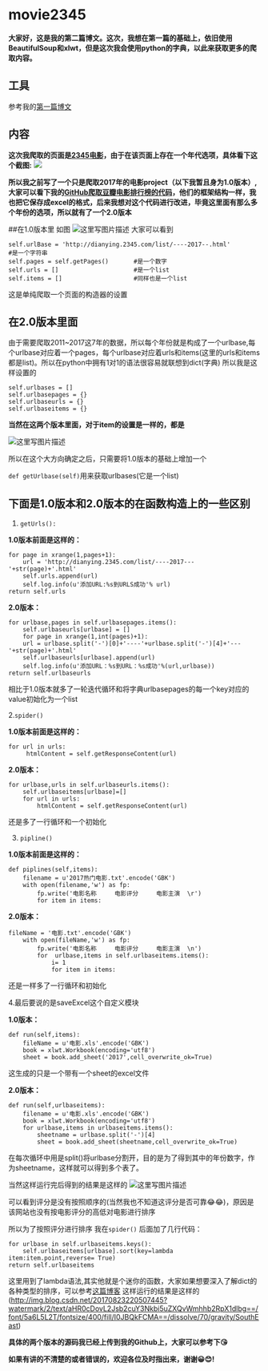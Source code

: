 # movie2345


**大家好，这是我的第二篇博文。这次，我想在第一篇的基础上，依旧使用BeautifulSoup和xlwt，但是这次我会使用python的字典，以此来获取更多的爬取内容。**

## 工具
参考我的[第一篇博文](http://blog.csdn.net/zhaodi_wen/article/details/77418268)


## 内容
**这次我爬取的页面是[2345电影](http://dianying.2345.com/list/------.html)，由于在该页面上存在一个年代选项，具体看下这个截图:**
![](http://img.blog.csdn.net/20170823180434078?watermark/2/text/aHR0cDovL2Jsb2cuY3Nkbi5uZXQvWmhhb2RpX1dlbg==/font/5a6L5L2T/fontsize/400/fill/I0JBQkFCMA==/dissolve/70/gravity/SouthEast) 

**所以我之前写了一个只是爬取2017年的电影project（以下我暂且身为1.0版本）,大家可以看下我的[GitHub爬取豆瓣电影排行榜的代码](https://github.com/zhaodi-Wen/DouBanMovie)，他们的框架结构一样，我也把它保存成excel的格式，后来我想对这个代码进行改进，毕竟这里面有那么多个年份的选项，所以就有了一个2.0版本**



##在1.0版本里
如图
![这里写图片描述](http://img.blog.csdn.net/20170823201121268?watermark/2/text/aHR0cDovL2Jsb2cuY3Nkbi5uZXQvWmhhb2RpX1dlbg==/font/5a6L5L2T/fontsize/400/fill/I0JBQkFCMA==/dissolve/70/gravity/SouthEast)
大家可以看到

```
self.urlBase = 'http://dianying.2345.com/list/----2017--.html'  						   #是一个字符串
self.pages = self.getPages()       #是一个数字
self.urls = []                     #是一个list
self.items = [] 				   #同样也是一个list
```
这是单纯爬取一个页面的构造器的设置

## 在2.0版本里面
由于需要爬取2011~2017这7年的数据，所以每个年份就是构成了一个urlbase,每个urlbase对应着一个pages，每个urlbase对应着urls和items(这里的urls和items都是list)。所以在python中拥有1对1的语法很容易就联想到dict(字典)
所以我是这样设置的

```
self.urlbases = []
self.urlbasepages = {}
self.urlbaseurls = {}
self.urlbaseitems = {}
```



**当然在这两个版本里面，对于item的设置是一样的，都是**

![这里写图片描述](http://img.blog.csdn.net/20170823205341835?watermark/2/text/aHR0cDovL2Jsb2cuY3Nkbi5uZXQvWmhhb2RpX1dlbg==/font/5a6L5L2T/fontsize/400/fill/I0JBQkFCMA==/dissolve/70/gravity/SouthEast)

所以在这个大方向确定之后，只需要将1.0版本的基础上增加一个

`def getUrlbase(self)`用来获取urlbases(它是一个list)

## **下面是1.0版本和2.0版本的在函数构造上的一些区别**
 

 1. `getUrls():`

**1.0版本前面是这样的：**
```
for page in xrange(1,pages+1):
    url = 'http://dianying.2345.com/list/----2017---'+str(page)+'.html'
    self.urls.append(url)
    self.log.info(u'添加URL:%s到URLS成功'% url)
return self.urls
```
   **2.0版本：**

```
for urlbase,pages in self.urlbasepages.items():
	self.urlbaseurls[urlbase] = []
	for page in xrange(1,int(pages)+1):
	url = urlbase.split('-')[0]+'----'+urlbase.split('-')[4]+'---'+str(page)+'.html'
	self.urlbaseurls[urlbase].append(url)
	self.log.info(u'添加URL：%s到URL：%s成功'%(url,urlbase))
return self.urlbaseurls
```
相比于1.0版本就多了一轮迭代循环和将字典urlbasepages的每一个key对应的value初始化为一个list

 2.`spider()`

**1.0版本前面是这样的：**
 

```
for url in urls:
     htmlContent = self.getResponseContent(url)
```
**2.0版本：**

```
for urlbase,urls in self.urlbaseurls.items():
	self.urlbaseitems[urlbase]=[]
	for url in urls:
		htmlContent = self.getResponseContent(url)
```
还是多了一行循环和一个初始化

 3. `pipline()`

 **1.0版本前面是这样的：**
	 

```
def piplines(self,items):
    filename = u'2017热门电影.txt'.encode('GBK')
    with open(filename,'w') as fp:
        fp.write('电影名称     电影评分     电影主演  \r')
        for item in items:
```
**2.0版本：**

```
fileName = '电影.txt'.encode('GBK')
	with open(fileName,'w') as fp:
		fp.write('电影名称     电影评分     电影主演  \n')
		for  urlbase,items in self.urlbaseitems.items():
			i= 1
			for item in items:
```
还是一样多了一行循环和初始化

 4.最后要说的是saveExcel这个自定义模块
 
 **1.0版本：**
```
def run(self,items):
	fileName = u'电影.xls'.encode('GBK')
	book = xlwt.Workbook(encoding='utf8')
	sheet = book.add_sheet('2017',cell_overwrite_ok=True)
```
这生成的只是一个带有一个sheet的excel文件

**2.0版本：**
```
def run(self,urlbaseitems):
	filename = u'电影.xls'.encode('GBK')
	book = xlwt.Workbook(encoding='utf8')
	for urlbase,items in urlbaseitems.items():
		sheetname = urlbase.split('-')[4]
		sheet = book.add_sheet(sheetname,cell_overwrite_ok=True)
```
在每次循环中用是split()将urlbase分割开，目的是为了得到其中的年份数字，作为sheetname，这样就可以得到多个表了。


当然这样运行完后得到的结果是这样的
![这里写图片描述](http://img.blog.csdn.net/20170823214021937?watermark/2/text/aHR0cDovL2Jsb2cuY3Nkbi5uZXQvWmhhb2RpX1dlbg==/font/5a6L5L2T/fontsize/400/fill/I0JBQkFCMA==/dissolve/70/gravity/SouthEast)

可以看到评分是没有按照顺序的(当然我也不知道这评分是否可靠😂😂)，原因是该网站也没有按电影评分的高低对电影进行排序

所以为了按照评分进行排序
我在`spider()` 后面加了几行代码：

```
for urlbase in self.urlbaseitems.keys():
	self.urlbaseitems[urlbase].sort(key=lambda item:item.point,reverse= True)
return self.urlbaseitems
```
这里用到了lambda语法,其实他就是个迷你的函数，大家如果想要深入了解dict的各种类型的排序，可以参考[这篇博客](http://blog.csdn.net/ray_up/article/details/42084863)
这样运行的结果是这样的
(http://img.blog.csdn.net/20170823220507445?watermark/2/text/aHR0cDovL2Jsb2cuY3Nkbi5uZXQvWmhhb2RpX1dlbg==/font/5a6L5L2T/fontsize/400/fill/I0JBQkFCMA==/dissolve/70/gravity/SouthEast)


**具体的两个版本的源码我已经上传到我的Github上，大家可以参考下😘**

**如果有讲的不清楚的或者错误的，欢迎各位及时指出来，谢谢😀😊!**









